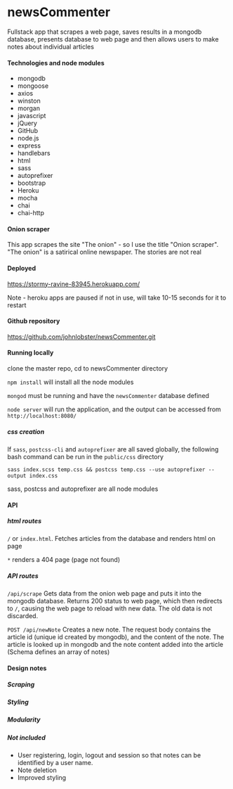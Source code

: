 # newsCommenter

Fullstack app that scrapes a web page, saves results in a mongodb database, presents database to web page and
then allows users to make notes about individual articles

#### Technologies and node modules
* mongodb
* mongoose
* axios
* winston
* morgan 
* javascript
* jQuery
* GitHub
* node.js
* express
* handlebars
* html
* sass
* autoprefixer
* bootstrap
* Heroku
* mocha
* chai
* chai-http

#### Onion scraper

This app scrapes the site "The onion" - so I use the title "Onion scraper". "The onion" is a satirical online newspaper. The stories are not real

#### Deployed

<https://stormy-ravine-83945.herokuapp.com/>

Note - heroku apps are paused if not in use, will take 10-15 seconds for it to restart

#### Github repository

<https://github.com/johnlobster/newsCommenter.git>

#### Running locally

clone the master repo, cd to newsCommenter directory

`npm install` will install all the node modules

`mongod` must be running and have the `newsCommenter` database defined

`node server` will run the application, and the output can be accessed from `http://localhost:8080/`

##### css creation
If `sass`, `postcss-cli` and `autoprefixer` are all saved globally, the following bash command can be run in the `public/css` directory
```
sass index.scss temp.css && postcss temp.css --use autoprefixer --output index.css
```
sass, postcss and autoprefixer are all node modules

#### API

##### html routes

`/` or `index.html`. Fetches articles from the database and renders html on page

`*` renders a 404 page (page not found)

##### API routes

`/api/scrape` Gets data from the onion web page and puts it into the mongodb database. Returns 200 status to web page, which then redirects to `/`, causing the web page to reload with new data. The old data is not discarded.

`POST /api/newNote` Creates a new note. The request body contains the article id (unique id created by mongodb), and the content of the note. The article is looked up in mongodb and the note content added into the article (Schema defines an array of notes)

#### Design notes

##### Scraping

##### Styling

##### Modularity

##### Not included

* User registering, login, logout and session so that notes can be identified by a user name. 
* Note deletion
* Improved styling
